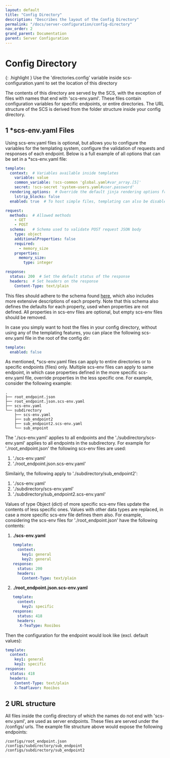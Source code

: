 ```yaml
---
layout: default
title: "Config Directory"
description: "Describes the layout of the Config Directory"
permalink: "/docs/server-configuration/config-directory"
nav_order: 2
grand_parent: Documentation
parent: Server Configuration
---
```

# Config Directory

{: .highlight }
Use the 'directories.config' variable inside scs-configuration.yaml to set
the location of this directory

The contents of this directory are served by the SCS, with the exception of
files with names that end with 'scs-env.yaml'. These files contain
configuration variables for specific endpoints, or entire directories.
The URL structure of the SCS is derived from the folder structure inside your
config directory.

## 1 *scs-env.yaml Files
Using scs-env.yaml files is optional, but allows you to configure the
variables for the templating system, configure the validation of requests and
responses of each endpoint. Below is a full example of all options that can be
set in a *scs-env.yaml file:
```yaml
template:
  context:  # Variables available inside templates
    variable: value
    common_variable: !scs-common 'global.yaml#var_array.[5]'
    secret: !scs-secret 'system-users.yaml#user.password'
  rendering_options:  # Override the default jinja rendering options from scs-configuration.yaml
    lstrip_blocks: false
  enabled: true  # To host simple files, templating can also be disabled

request:
  methods:  # Allowed methods
    - GET
    - POST
  schema:   # Schema used to validate POST request JSON body
    type: object
    additionalProperties: false
    required:
      - memory_size
    properties:
      memory_size:
        type: integer

response:
  status: 200  # Set the default status of the response
  headers:  # Set headers on the response
    Content-Type: text/plain
```
This files should adhere to the schema found [here](https://github.com/Tom-Brouwer/simple-configuration-server/blob/master/scs/schemas/scs-env.yaml),
which also includes more extensive descriptions of each property. Note that
this schema also defines the defaults for each property, used when properties
are not defined. All properties in scs-env files are optional, but empty
scs-env files should be removed.

In case you simply want to host the files in your config directory,
without using any of the templating features, you can place the
following scs-env.yaml file in the root of the config dir:
```yaml
template:
  enabled: false
```

As mentioned, *scs-env.yaml files can apply to entire directories or to
specific endpoints (files) only. Multiple scs-env files can apply to same
endpoint, in which case properties defined in the more specific scs-env.yaml
file, override properties in the less specific one. For example, consider the
following example:
```
.
├── root_endpoint.json
├── root_endpoint.json.scs-env.yaml
├── scs-env.yaml
└── subdirectory
    ├── scs-env.yaml
    ├── sub_endpoint2
    ├── sub_endpoint2.scs-env.yaml
    └── sub_enpoint
```
The './scs-env.yaml' applies to all endpoints and the './subdirectory/scs-env.yaml'
applies to all endpoints in the subdirectory. For example for
'./root_endpoint.json' the following scs-env files are used:
1. './scs-env.yaml'
2. './root_endpoint.json.scs-env.yaml'

Similairly, the following apply to './subdirectory/sub_endpoint2':
1. './scs-env.yaml'
2. './subdirectory/scs-env.yaml'
3. './subdirectory/sub_endpoint2.scs-env.yaml'

Values of type Object (dict) of more specific scs-env files update the contents
of less specific ones. Values with other data types are replaced, in case a
more specific scs-env file defines them also. For example, considering the
scs-env files for './root_endpoint.json' have the following contents:
1. **./scs-env.yaml**
   ```yaml
   template:
     context:
       key1: general
       key2: general
   response:
     status: 200
     headers:
       Content-Type: text/plain
   ```
2. **./root_endpoint.json.scs-env.yaml**
   ```yaml
   template:
     context:
       key2: specific
   response:
     status: 418
     headers:
      X-TeaType: Rooibos
   ```

Then the configuration for the endpoint would look like (excl. default values):
```yaml
template:
  context:
    key1: general
    key2: specific
response:
  status: 418
  headers:
    Content-Type: text/plain
    X-TeaFlavor: Rooibos
```

## 2 URL structure
All files inside the config directory of which the names do not end with
'scs-env.yaml', are used as server endpoints. These files are served under the
/configs/ urls. The example file structure above would expose
the following endpoints:
```
/configs/root_endpoint.json
/configs/subdirectory/sub_endpoint
/configs/subdirectory/sub_endpoint2
```
